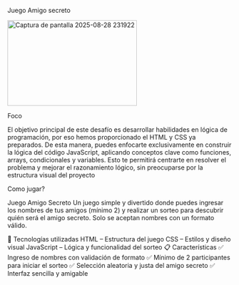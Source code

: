 Juego Amigo secreto



<img width="290" height="192" alt="Captura de pantalla 2025-08-28 231922" src="https://github.com/user-attachments/assets/3de45f68-0be8-4e66-b2e8-fb7d2e0b697f" />

Foco


El objetivo principal de este desafío es desarrollar habilidades en lógica de programación, por eso hemos proporcionado el HTML y CSS ya preparados. De esta manera, puedes enfocarte exclusivamente en construir la lógica del código JavaScript, aplicando conceptos clave como funciones, arrays, condicionales y variables. Esto te permitirá centrarte en resolver el problema y mejorar el razonamiento lógico, sin preocuparse por la estructura visual del proyecto



Como jugar?


Juego Amigo Secreto Un juego simple y divertido donde puedes ingresar los nombres de tus amigos (mínimo 2) y realizar un sorteo para descubrir quién será el amigo secreto. Solo se aceptan nombres con un formato válido.

🚀 Tecnologías utilizadas HTML – Estructura del juego CSS – Estilos y diseño visual JavaScript – Lógica y funcionalidad del sorteo 📋 Características ✅ Ingreso de nombres con validación de formato ✅ Mínimo de 2 participantes para iniciar el sorteo ✅ Selección aleatoria y justa del amigo secreto ✅ Interfaz sencilla y amigable
